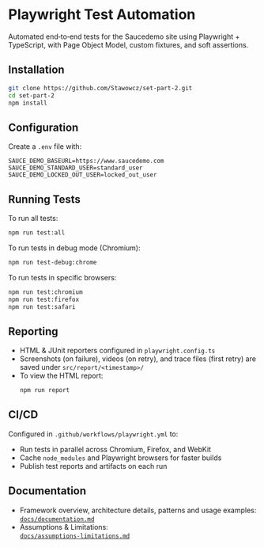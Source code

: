 # Playwright Test Automation

Automated end‑to‑end tests for the Saucedemo site using Playwright + TypeScript, with Page Object Model, custom fixtures, and soft assertions.

## Installation

```bash
git clone https://github.com/Stawowcz/set-part-2.git
cd set-part-2
npm install
```

## Configuration

Create a `.env` file with:

```env
SAUCE_DEMO_BASEURL=https://www.saucedemo.com
SAUCE_DEMO_STANDARD_USER=standard_user
SAUCE_DEMO_LOCKED_OUT_USER=locked_out_user
```

## Running Tests

To run all tests:

```bash
npm run test:all
```

To run tests in debug mode (Chromium):

```bash
npm run test-debug:chrome
```

To run tests in specific browsers:

```bash
npm run test:chromium
npm run test:firefox
npm run test:safari
```

## Reporting

- HTML & JUnit reporters configured in `playwright.config.ts`
- Screenshots (on failure), videos (on retry), and trace files (first retry) are saved under `src/report/<timestamp>/`
- To view the HTML report:
  ```bash
  npm run report
  ```

## CI/CD

Configured in `.github/workflows/playwright.yml` to:

- Run tests in parallel across Chromium, Firefox, and WebKit
- Cache `node_modules` and Playwright browsers for faster builds
- Publish test reports and artifacts on each run

## Documentation

- Framework overview, architecture details, patterns and usage examples:\
  [`docs/documentation.md`](docs/documentation.md)
- Assumptions & Limitations:\
  [`docs/assumptions-limitations.md`](docs/assumptions-limitations.md)
